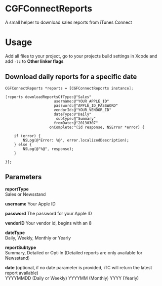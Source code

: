 CGFConnectReports
=================
A small helper to download sales reports from iTunes Connect

Usage
=================
Add all files to your project, go to your projects build settings in Xcode and add `-lz` to **Other linker flags**

## Download daily reports for a specific date
```objc
CGFConnectReports *reports = [CGFConnectReports instance];
    
[reports downloadReportsOfType:@"Sales" 
                      username:@"YOUR_APPLE_ID" 
                      password:@"APPLE_ID_PASSWORD" 
                      vendorId:@"YOUR_VENDOR_ID" 
                      dateType:@"Daily" 
                       subtype:@"Summary" 
                      fromDate:@"20130307" 
                    onComplete:^(id response, NSError *error) {
    
    if (error) {
        NSLog(@"Error: %@", error.localizedDescription);
    } else {
        NSLog(@"%@", response);
    }

}];
```

## Parameters
__reportType__    
Sales or Newsstand

__username__
Your Apple ID

__password__
The password for your Apple ID

__vendorID__
Your vendor id, begins with an 8

__dateType__    
Daily, Weekly, Monthly or Yearly

__reportSubtype__    
Summary, Detailed or Opt-In (Detailed reports are only available for Newsstand)

__date__ (optional, if no date parameter is provided, iTC will return the latest report available)    
YYYYMMDD (Daily or Weekly)
YYYYMM (Monthly)
YYYY (Yearly)
